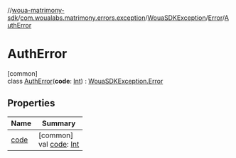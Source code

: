 //[woua-matrimony-sdk](../../../../../index.md)/[com.woualabs.matrimony.errors.exception](../../../index.md)/[WouaSDKException](../../index.md)/[Error](../index.md)/[AuthError](index.md)

# AuthError

[common]\
class [AuthError](index.md)(**code**: [Int](https://kotlinlang.org/api/latest/jvm/stdlib/kotlin/-int/index.html)) : [WouaSDKException.Error](../index.md)

## Properties

| Name | Summary |
|---|---|
| [code](index.md#1353405416%2FProperties%2F-2142679453) | [common]<br>val [code](index.md#1353405416%2FProperties%2F-2142679453): [Int](https://kotlinlang.org/api/latest/jvm/stdlib/kotlin/-int/index.html) |
